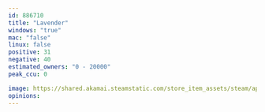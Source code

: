 ```yaml
---
id: 886710
title: "Lavender"
windows: "true"
mac: "false"
linux: false
positive: 31
negative: 40
estimated_owners: "0 - 20000"
peak_ccu: 0

image: https://shared.akamai.steamstatic.com/store_item_assets/steam/apps/886710/header.jpg?t=1576263347
opinions:
---
```

